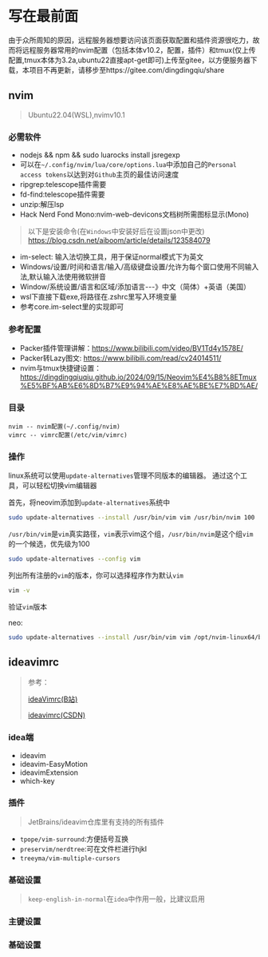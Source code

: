 # 写在最前面
由于众所周知的原因，远程服务器想要访问该页面获取配置和插件资源很吃力，故而将远程服务器常用的nvim配置（包括本体v10.2，配置，插件）和tmux(仅上传配置,tmux本体为3.2a,ubuntu22直接apt-get即可)上传至gitee，以方便服务器下载，本项目不再更新，请移步至https://gitee.com/dingdingqiu/share
## nvim
> Ubuntu22.04(WSL),nvimv10.1
### 必需软件
- nodejs && npm && sudo luarocks install jsregexp
- 可以在`~/.config/nvim/lua/core/options.lua`中添加自己的`Personal access tokens`以达到对`Github`主页的最佳访问速度
- ripgrep:telescope插件需要
- fd-find:telescope插件需要
- unzip:解压lsp
- Hack Nerd Fond Mono:nvim-web-devicons文档树所需图标显示(Mono) 

> 以下是安装命令(在`Windows`中安装好后在设置json中更改)
> https://blog.csdn.net/aiboom/article/details/123584079

- im-select: 输入法切换工具，用于保证normal模式下为英文
- Windows/设置/时间和语言/输入/高级键盘设置/允许为每个窗口使用不同输入法,默认输入法使用微软拼音
- Window/系统设置/语言和区域/添加语言---》中文（简体）+英语（美国）
- wsl下直接下载exe,将路径在.zshrc里写入环境变量
- 参考core.im-select里的实现即可

### 参考配置

- Packer插件管理讲解：https://www.bilibili.com/video/BV1Td4y1578E/
- Packer转Lazy图文:   https://www.bilibili.com/read/cv24014511/
- nvim与tmux快捷键设置： https://dingdingqiuqiu.github.io/2024/09/15/Neovim%E4%B8%8ETmux%E5%BF%AB%E6%8D%B7%E9%94%AE%E8%AE%BE%E7%BD%AE/

### 目录
```
nvim -- nvim配置(~/.config/nvim)
vimrc -- vimrc配置(/etc/vim/vimrc)
```

### 操作
linux系统可以使用`update-alternatives`管理不同版本的编辑器。
通过这个工具，可以轻松切换vim编辑器

首先，将neovim添加到`update-alternatives`系统中
```bash
sudo update-alternatives --install /usr/bin/vim vim /usr/bin/nvim 100
```

`/usr/bin/vim`是`vim`真实路径，`vim`表示vim这个组，`/usr/bin/nvim`是这个组`vim`的一个候选，优先级为100


```bash
sudo update-alternatives --config vim
```

列出所有注册的`vim`的版本，你可以选择程序作为默认`vim`

```bash
vim -v
```

验证`vim`版本

neo:

```bash
sudo update-alternatives --install /usr/bin/vim vim /opt/nvim-linux64/bin/nvim 120
```
## ideavimrc

> 参考：
>
> [ideaVimrc(B站)](https://www.bilibili.com/video/BV115411X7i4/?p=6&spm_id_from=pageDriver)
>
> [ideavimrc(CSDN)](https://blog.csdn.net/leivzy/article/details/132001375)

### idea端
- ideavim 
- ideavim-EasyMotion
- ideavimExtension
- which-key

### 插件
> JetBrains/ideavim仓库里有支持的所有插件
- `tpope/vim-surround`:方便括号互换
- `preservim/nerdtree`:可在文件栏进行hjkl
- `treeyma/vim-multiple-cursors`

### 基础设置
> `keep-english-in-normal`在`idea`中作用一般，比建议启用

### 主键设置


### 基础设置

## 
























